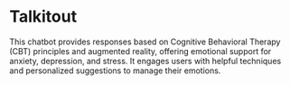 # Talkitout
This chatbot provides responses based on Cognitive Behavioral Therapy (CBT) principles and augmented reality, offering emotional support for anxiety, depression, and stress. It engages users with helpful techniques and personalized suggestions to manage their emotions.
